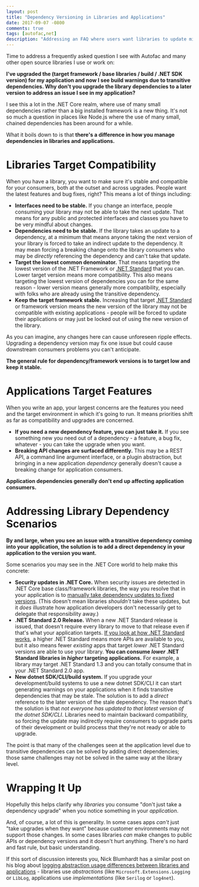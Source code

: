```yaml
---
layout: post
title: "Dependency Versioning in Libraries and Applications"
date: 2017-09-07 -0800
comments: true
tags: [autofac,net]
description: "Addressing an FAQ where users want libraries to update minimum dependencies to fix application-level warnings."
---
```


Time to address a frequently asked question I see with Autofac and many other open source libraries I use or work on:

**I've upgraded the (target framework / base libraries / build / .NET SDK version) for my application and now I see build warnings due to transitive dependencies. Why don't you upgrade the library dependencies to a later version to address an issue I see in my application?**

I see this a lot in the .NET Core realm, where use of many small dependencies rather than a big installed framework is a new thing. It's not so much a question in places like Node.js where the use of many small, chained dependencies has been around for a while.

What it boils down to is that **there's a difference in how you manage dependencies in libraries and applications.**

# Libraries Target Compatibility

When you have a library, you want to make sure it's stable and compatible for your consumers, both at the outset and across upgrades. People want the latest features and bug fixes, right? This means a lot of things including:

- **Interfaces need to be stable.** If you change an interface, people consuming your library may not be able to take the next update. That means for any public and protected interfaces and classes you have to be very mindful about changes.
- **Dependencies need to be stable.** If the library takes an update to a dependency, at a minimum that means anyone taking the next version of your library is forced to take an indirect update to the dependency. It may mean forcing a breaking change onto the library consumers who may be _directly_ referencing the dependency and can't take that update.
- **Target the lowest common denominator.** That means targeting the lowest version of the .NET Framework or [.NET Standard](https://docs.microsoft.com/en-us/dotnet/standard/net-standard) that you can. Lower target version means more compatibility. This also means targeting the lowest version of dependencies you can for the same reason - lower version means generally more compatibility, especially with folks who are already using the transitive dependency.
- **Keep the target framework stable.** Increasing that target [.NET Standard](https://docs.microsoft.com/en-us/dotnet/standard/net-standard) or framework version means the new version of the library may not be compatible with existing applications - people will be forced to update their applications or may just be locked out of using the new version of the library.

As you can imagine, any changes here can cause unforeseen ripple effects. Upgrading a dependency version may fix one issue but could cause downstream consumers problems you can't anticipate.

**The general rule for dependency/framework versions is to target low and keep it stable.**

# Applications Target Features

When you write an app, your largest concerns are the features you need and the target environment in which it's going to run. It means priorities shift as far as compatibility and upgrades are concerned.

- **If you need a new dependency feature, you can just take it.** If you see something new you need out of a dependency - a feature, a bug fix, whatever - you can take the upgrade when you want.
- **Breaking API changes are surfaced differently.** This may be a REST API, a command line argument interface, or a plugin abstraction, but bringing in a new application _dependency_ generally doesn't cause a breaking change for application consumers.

**Application dependencies generally don't end up affecting application consumers.**

# Addressing Library Dependency Scenarios

**By and large, when you see an issue with a transitive dependency coming into your application, the solution is to add a direct dependency in your application to the version you want.**

Some scenarios you may see in the .NET Core world to help make this concrete:

- **Security updates in .NET Core.** When security issues are detected in .NET Core base class/framework libraries, the way you resolve that in your application is to [manually take dependency updates to fixed versions](https://github.com/dotnet/announcements/issues/12). (This doesn't mean libraries _shouldn't_ take these updates, but it _does_ illustrate how application developers don't necessarily get to delegate that responsibility away.)
- **.NET Standard 2.0 Release.** When a new .NET Standard release is issued, that doesn't require every library to move to that release even if that's what your application targets. [If you look at how .NET Standard works](https://docs.microsoft.com/en-us/dotnet/standard/net-standard), a higher .NET Standard means more APIs are available to you, but it also means fewer _existing_ apps that target _lower_ .NET Standard versions are able to use your library. **You can consume _lower_ .NET Standard libraries in _higher_ targeting applications.** For example, a library may target .NET Standard 1.3 and you can totally consume that in your .NET Standard 2.0 app.
- **New dotnet SDK/CLI/build system.** If you upgrade your development/build systems to use a new dotnet SDK/CLI it can start generating warnings on your applications when it finds transitive dependencies that may be stale. The solution is to add a _direct_ reference to the later version of the stale dependency. The reason that's the solution is that _not everyone has updated to that latest version of the dotnet SDK/CLI_. Libraries need to maintain backward compatibility, so forcing the update may indirectly require consumers to upgrade parts of their development or build process that they're not ready or able to upgrade.

The point is that many of the challenges seen at the application level due to transitive dependencies can be solved by adding direct dependencies; those same challenges may not be solved in the same way at the library level.

# Wrapping It Up

Hopefully this helps clarify why _libraries_ you consume "don't just take a dependency upgrade" when you notice something in your _application_.

And, of course, a lot of this is generality. In some cases apps _can't_ just "take upgrades when they want" because customer environments may not support those changes. In some cases libraries _can_ make changes to public APIs or dependency versions and it doesn't hurt anything. There's no hard and fast rule, but basic understanding.

If this sort of discussion interests you, Nick Blumhardt has a similar post on his blog about [logging abstraction usage differences between libraries and applications](https://nblumhardt.com/2016/04/which-logging-abstraction-should-i-use/) - libraries use _abstractions_ (like `Microsoft.Extensions.Logging` or `LibLog`, applications use _implementations_ (like `Serilog` or `log4net`).